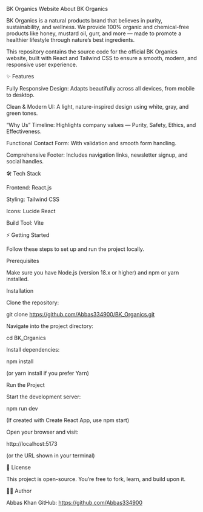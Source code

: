 BK Organics Website
About BK Organics

BK Organics is a natural products brand that believes in purity, sustainability, and wellness.
We provide 100% organic and chemical-free products like honey, mustard oil, gurr, and more — made to promote a healthier lifestyle through nature’s best ingredients.

This repository contains the source code for the official BK Organics website, built with React and Tailwind CSS to ensure a smooth, modern, and responsive user experience.

✨ Features

Fully Responsive Design: Adapts beautifully across all devices, from mobile to desktop.

Clean & Modern UI: A light, nature-inspired design using white, gray, and green tones.

“Why Us” Timeline: Highlights company values — Purity, Safety, Ethics, and Effectiveness.

Functional Contact Form: With validation and smooth form handling.

Comprehensive Footer: Includes navigation links, newsletter signup, and social handles.

🛠️ Tech Stack

Frontend: React.js

Styling: Tailwind CSS

Icons: Lucide React

Build Tool: Vite

⚡ Getting Started

Follow these steps to set up and run the project locally.

Prerequisites

Make sure you have Node.js
 (version 18.x or higher) and npm or yarn installed.

Installation

Clone the repository:

git clone https://github.com/Abbas334900/BK_Organics.git


Navigate into the project directory:

cd BK_Organics


Install dependencies:

npm install


(or yarn install if you prefer Yarn)

Run the Project

Start the development server:

npm run dev


(If created with Create React App, use npm start)

Open your browser and visit:

http://localhost:5173


(or the URL shown in your terminal)

📜 License

This project is open-source. You’re free to fork, learn, and build upon it.

👨‍💻 Author

Abbas Khan
GitHub: https://github.com/Abbas334900
